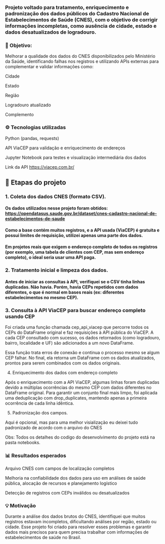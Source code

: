 ### Projeto voltado para tratamento, enriquecimento e padronização dos dados públicos do Cadastro Nacional de Estabelecimentos de Saúde (CNES), com o objetivo de corrigir informações incompletas, como ausência de cidade, estado e dados desatualizados de logradouro.


### 🎯 Objetivo:

Melhorar a qualidade dos dados do CNES disponibilizados pelo Ministério da Saúde, identificando falhas nos registros e utilizando APIs externas para complementar e validar informações como:

Cidade

Estado

Região

Logradouro atualizado

Complemento

### ⚙️ Tecnologias utilizadas
Python (pandas, requests)

API ViaCEP para validação e enriquecimento de endereços

Jupyter Notebook para testes e visualização intermediária dos dados

Link da API https://viacep.com.br/ 




## 🚀 Etapas do projeto
### 1. Coleta dos dados CNES (formato CSV). 

#### Os dados utilizados nesse projeto foram obtidos:  https://opendatasus.saude.gov.br/dataset/cnes-cadastro-nacional-de-estabelecimentos-de-saude

#### Como a base contém muitos registros, e a API usada (ViaCEP) é gratuita e possui limites de requisição, utilizei apenas uma parte dos dados.

#### Em projetos reais que exigem o endereço completo de todos os registros (por exemplo, uma tabela de clientes com CEP, mas sem endereço completo), o ideal seria usar uma API paga.


### 2. Tratamento inicial e limpeza dos dados.

#### Antes de iniciar as consultas à API, verifiquei se o CSV tinha linhas duplicadas. Não havia. Porém, havia CEPs repetidos com dados diferentes, o que é normal em bases reais (ex: diferentes estabelecimentos no mesmo CEP).

### 3. Consulta à API ViaCEP para buscar endereço completo usando CEP

Foi criada uma função chamada cep_api_viacep que percorre todos os CEPs do DataFrame original e faz requisições à API pública do ViaCEP. A cada CEP consultado com sucesso, os dados retornados (como logradouro, bairro, localidade e UF) são adicionados a um novo DataFrame.

Essa função trata erros de conexão e continua o processo mesmo se algum CEP falhar. No final, ela retorna um DataFrame com os dados atualizados, prontos para serem combinados com os dados originais.

4. Enriquecimento dos dados com endereço completo

Após o enriquecimento com a API ViaCEP, algumas linhas foram duplicadas devido a múltiplas ocorrências do mesmo CEP com dados diferentes no DataFrame original. Para garantir um conjunto final mais limpo, foi aplicada uma deduplicação com drop_duplicates, mantendo apenas a primeira ocorrência de cada linha idêntica.

5. Padronização dos campos.

Aqui é opcional, mas para uma melhor visialização eu deixei tudo padronizado de acordo com o arquivo do CNES


Obs: Todos os detalhes do codigo do desenvolvimento do projeto está na pasta notebooks.




### 📊 Resultados esperados
Arquivo CNES com campos de localização completos

Melhoria na confiabilidade dos dados para uso em análises de saúde pública, alocação de recursos e planejamento logístico

Detecção de registros com CEPs inválidos ou desatualizados


### 💡 Motivação
Durante a análise dos dados brutos do CNES, identifiquei que muitos registros estavam incompletos, dificultando análises por região, estado ou cidade. Esse projeto foi criado para resolver esses problemas e garantir dados mais precisos para quem precisa trabalhar com informações de estabelecimentos de saúde no Brasil.